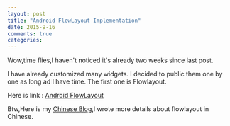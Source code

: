 ```yaml
---
layout: post
title: "Android FlowLayout Implementation"
date: 2015-9-16
comments: true
categories: 
---
```


Wow,time flies,I haven't noticed it's already two weeks since last post.


I have already customized many widgets.  I decided to public them one by one as long ad I have time. The first one is Flowlayout.

Here is link : [Android FlowLayout](https://github.com/OnlyWangyn/FlowLayoutDemo)

Btw,Here is my [Chinese Blog](http://blog.csdn.net/wynwynwyn),I wrote more details about flowlayout in Chinese.
